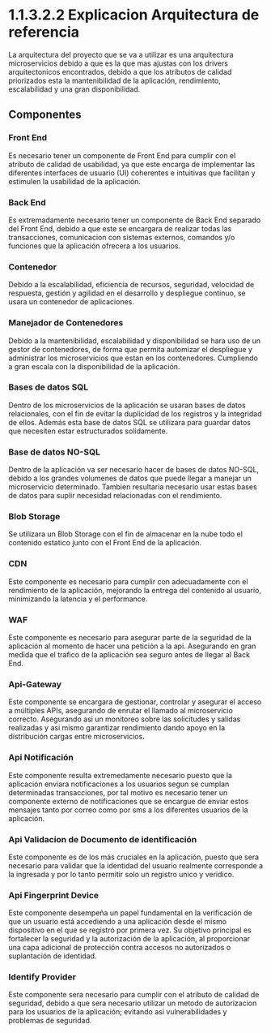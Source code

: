 # 1.1.3.2.2 Explicacion Arquitectura de referencia

La arquitectura del proyecto que se va a utilizar es una arquitectura microservicios debido a que es la que mas ajustas con los drivers arquitectonicos encontrados, debido a que los atributos de calidad priorizados esta la mantenibilidad de la aplicación, rendimiento, escalabilidad y una gran disponibilidad.

## Componentes

### Front End

Es necesario tener un componente de Front End para cumplir con el atributo de calidad de usabilidad, ya que este encarga de implementar las diferentes interfaces de usuario (UI) coherentes e intuitivas que facilitan y estimulen la usabilidad de la aplicación.

### Back End

Es extremadamente necesario tener un componente de Back End separado del Front End, debido a que este se encargara de realizar todas las transacciones, comunicacion con sistemas externos, comandos y/o funciones que la aplicación ofrecera a los usuarios.

### Contenedor

Debido a la escalabilidad, eficiencia de recursos, seguridad, velocidad de respuesta, gestión y agilidad en el desarrollo y despliegue continuo, se usara un contenedor de aplicaciones.
### Manejador de Contenedores

Debido a la mantenibilidad, escalabilidad y disponibilidad se hara uso de un gestor de contenedores, de forma que permita automizar el despliegue y administrar los microservicios que estan en los contenedores. Cumpliendo a gran escala con la disponibilidad de la aplicación.

### Bases de datos SQL

Dentro de los microservicios de la aplicación se usaran bases de datos relacionales, con el fin de evitar la duplicidad de los registros y la integridad de ellos. Además esta base de datos SQL se utilizara para guardar datos que necesiten estar estructurados solidamente.

### Base de datos NO-SQL

Dentro de la aplicación va ser necesario hacer de bases de datos NO-SQL, debido a los grandes volumenes de datos que puede llegar a manejar un microservicio determinado. Tambien resultaria necesario usar estas bases de datos para suplir necesidad relacionadas con el rendimiento. 

### Blob Storage

Se utilizara un Blob Storage con el fin de almacenar en la nube todo el contenido estatico junto con el Front End de la aplicación.
### CDN

Este componente es necesario para cumplir con adecuadamente con el rendimiento de la aplicación, mejorando la entrega del contenido al usuario, minimizando la latencia y el performance.

### WAF

Este componente es necesario para asegurar parte de la seguridad de la aplicación al momento de hacer una petición a la api. Asegurando en gran medida que el trafico de la aplicación sea seguro antes de llegar al Back End.

### Api-Gateway

Este componente se encargara de gestionar, controlar y asegurar el acceso a múltiples APIs, asegurando de enrutar el llamado al microservicio correcto. Asegurando asi un monitoreo sobre las solicitudes y salidas realizadas y asi mismo garantizar rendimiento dando apoyo en la distribución cargas entre microservicios.

### Api Notificación

Este componente resulta extremedamente necesario puesto que la aplicación enviara notificaciones a los usuarios segun se cumplan determinadas transacciones, por tal motivo es necesario tener un componente externo de notificaciones que se encargue de enviar estos mensajes tanto por correo como por sms a los diferentes usuarios de la aplicación.

### Api Validacion de Documento de identificación

Este componente es de los más cruciales en la aplicación, puesto que sera necesario para validar que la identidad del usuario realmente corresponde a la ingresada y por lo tanto permitir solo un registro unico y veridico.

### Api Fingerprint Device

Este componente desempeña un papel fundamental en la verificación de que un usuario está accediendo a una aplicación desde el mismo dispositivo en el que se registró por primera vez. Su objetivo principal es fortalecer la seguridad y la autorización de la aplicación, al proporcionar una capa adicional de protección contra accesos no autorizados o suplantación de identidad.

### Identify Provider

Este componente sera necesario para cumplir con el atributo de calidad de seguridad, debido a que sera necesario utilizar un metodo de autorizacion para los usuarios de la aplicación; evitando asi vulnerabilidades y problemas de seguridad.

